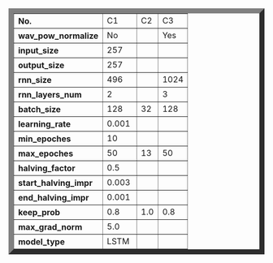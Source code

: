 
<table border="10">
<tr align="left"><th>No.</th><td width="50px">C1</td><td>C2</td><td>C3</td>
</tr>
<tr align="left"><th>wav_pow_normalize</th><td>No</td><td></td><td>Yes</td>
</tr>
<tr align="left"><th>input_size</th><td>257</td><td></td><td></td>
</tr>
<tr align="left"><th>output_size</th><td>257</td><td></td><td></td>
</tr>
<tr align="left"><th>rnn_size</th><td>496</td><td></td><td>1024</td>
</tr>
<tr align="left"><th>rnn_layers_num</th><td>2</td><td></td><td>3</td>
</tr>
<tr align="left"><th>batch_size</th><td>128</td><td>32</td><td>128</td>
</tr>
<tr align="left"><th>learning_rate</th><td>0.001</td><td></td><td></td>
</tr>
<tr align="left"><th>min_epoches</th><td>10</td><td></td><td></td>
</tr>
<tr align="left"><th>max_epoches</th><td>50</td><td>13</td><td>50</td>
</tr>
<tr align="left"><th>halving_factor</th><td>0.5</td><td></td><td></td>
</tr>
<tr align="left"><th>start_halving_impr</th><td>0.003</td><td></td><td></td>
</tr>
<tr align="left"><th>end_halving_impr</th><td>0.001</td><td></td><td></td>
</tr>
<tr align="left"><th>keep_prob</th><td>0.8</td><td>1.0</td><td>0.8</td>
</tr>
<tr align="left"><th>max_grad_norm</th><td>5.0</td><td></td><td></td>
</tr>
<tr align="left"><th>model_type</th><td>LSTM</td><td></td><td></td>
</tr>
</table>
